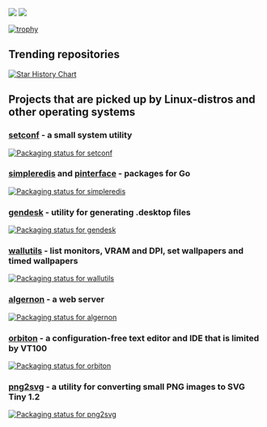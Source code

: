 ![](https://github-profile-summary-cards.vercel.app/api/cards/stats?username=xyproto&theme=nord_dark) ![](https://github-profile-summary-cards.vercel.app/api/cards/repos-per-language?username=xyproto&theme=nord_dark)

[![trophy](https://github-profile-trophy.vercel.app/?username=xyproto&theme=gruvbox&column=7&margin-w=15&margin-h=15&title=AllSuperRank,MultiLanguage,Stars,Commits,Follower,Issues,PullRequest)](https://github.com/xyproto)

## Trending repositories

[![Star History Chart](https://api.star-history.com/svg?repos=xyproto/orbiton,xyproto/wallutils,xyproto/png2svg,xyproto/algernon,xyproto/sdl2-examples,xyproto/permissions2,xyproto/setconf&type=Date)](https://star-history.com/#xyproto/orbiton&xyproto/wallutils&xyproto/png2svg&xyproto/algernon&xyproto/sdl2-examples&xyproto/permissions2&xyproto/setconf&Date)

## Projects that are picked up by Linux-distros and other operating systems

### [setconf](https://github.com/xyproto/setconf) - a small system utility

[![Packaging status for setconf](https://repology.org/badge/vertical-allrepos/setconf.svg)](https://github.com/xyproto/setconf)

### [simpleredis](https://github.com/xyproto/simpleredis) and [pinterface](https://github.com/xyproto/pinterface) - packages for Go

[![Packaging status for simpleredis](https://repology.org/badge/vertical-allrepos/go:github-xyproto-simpleredis.svg)](https://github.com/xyproto/simpleredis)

### [gendesk](https://github.com/xyproto/gendesk) - utility for generating .desktop files

[![Packaging status for gendesk](https://repology.org/badge/vertical-allrepos/gendesk.svg)](https://github.com/xyproto/gendesk)

### [wallutils](https://github.com/xyproto/wallutils) - list monitors, VRAM and DPI, set wallpapers and timed wallpapers

[![Packaging status for wallutils](https://repology.org/badge/vertical-allrepos/wallutils.svg)](https://github.com/xyproto/wallutils)

### [algernon](https://github.com/xyproto/algernon) - a web server

[![Packaging status for algernon](https://repology.org/badge/vertical-allrepos/algernon.svg)](https://github.com/xyproto/algernon)

### [orbiton](https://github.com/xyproto/orbiton) - a configuration-free text editor and IDE that is limited by VT100

[![Packaging status for orbiton](https://repology.org/badge/vertical-allrepos/orbiton.svg)](https://github.com/xyproto/orbiton)

### [png2svg](https://github.com/xyproto/png2svg) - a utility for converting small PNG images to SVG Tiny 1.2

[![Packaging status for png2svg](https://repology.org/badge/vertical-allrepos/png2svg.svg)](https://github.com/xyproto/png2svg)
